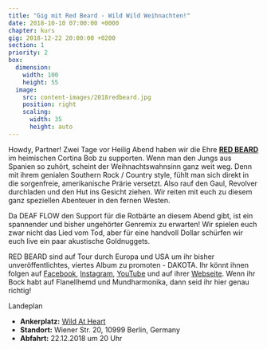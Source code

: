 ```yaml
---
title: "Gig mit Red Beard - Wild Wild Weihnachten!"
date: 2018-10-10 07:00:00 +0000
chapter: kurs
gig: 2018-12-22 20:00:00 +0200
section: 1
priority: 2
box:
  dimension:
    width: 100
    height: 55
  image:
    src: content-images/2018redbeard.jpg
    position: right
    scaling:
      width: 35
      height: auto
---
```


Howdy, Partner! Zwei Tage vor Heilig Abend haben wir die Ehre **[RED BEARD](https://www.facebook.com/pg/TheRedBeardmusic)** im heimischen Cortina Bob zu supporten. Wenn man den Jungs aus Spanien so zuhört, scheint der Weihnachtswahnsinn ganz weit weg. Denn mit ihrem genialen Southern Rock / Country style, fühlt man sich direkt in die sorgenfreie, amerikanische Prärie versetzt. Also rauf den Gaul, Revolver durchladen und den Hut ins Gesicht ziehen. Wir reiten mit euch zu diesem ganz speziellen Abenteuer in den fernen Westen.

Da DEAF FLOW den Support für die Rotbärte an diesem Abend gibt, ist ein spannender und bisher ungehörter Genremix zu erwarten! Wir spielen euch zwar nicht das Lied vom Tod, aber für eine handvoll Dollar schürfen wir euch live ein paar akustische Goldnuggets.

RED BEARD sind auf Tour durch Europa und USA um ihr bisher unveröffentlichtes, viertes Album zu promoten - DAKOTA. Ihr könnt ihnen folgen auf [Facebook](https://www.facebook.com/pg/TheRedBeardmusic), [Instagram](https://www.instagram.com/theredbeardmusic/), [YouTube](https://www.youtube.com/channel/UCr4XwRbR_dFNhA8uaOR4AbQ) und auf ihrer [Webseite](http://theredbeardmusic.com/). Wenn ihr Bock habt auf Flanellhemd und Mundharmonika, dann seid ihr hier genau richtig!

Landeplan
* **Ankerplatz:** [Wild At Heart](https://www.facebook.com/wildatheartberlin/)
* **Standort:** Wiener Str. 20, 10999 Berlin, Germany
* **Abfahrt:** 22.12.2018 um 20 Uhr